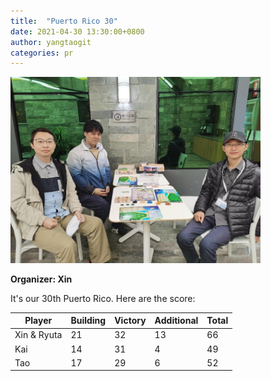 ```yaml
---
title:  "Puerto Rico 30"
date: 2021-04-30 13:30:00+0800
author: yangtaogit
categories: pr
---
```


<a href="/images/pr_20210430.jpg">
<img src="/images/pr_20210430.jpg" width="400"/>
</a>

**Organizer: Xin**  

It's our 30th Puerto Rico. Here are the score: 

| Player      | Building | Victory | Additional | Total |
| ------      | -------- | ------- | ---------- | ----- |
| Xin & Ryuta | 21       | 32      | 13         | 66    |
| Kai         | 14       | 31      | 4          | 49    |
| Tao         | 17       | 29      | 6          | 52    |
